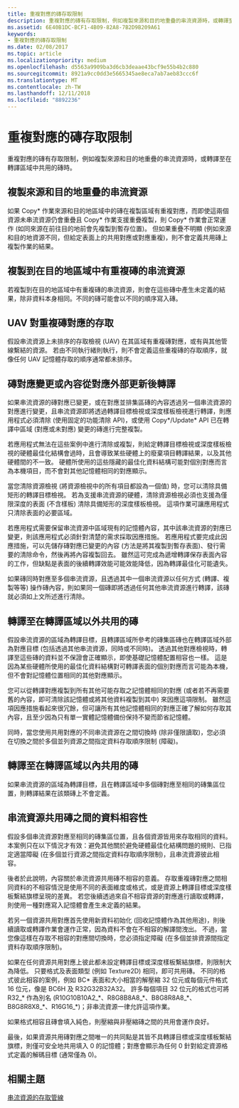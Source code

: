 ```yaml
---
title: 重複對應的磚存取限制
description: 重複對應的磚有存取限制，例如複製來源和目的地重疊的串流資源時，或轉譯至在轉譯區域中共用的磚時。
ms.assetid: 6E40B1DC-BCF1-4B09-82A8-7B2D9B209A61
keywords:
- 重複對應的磚存取限制
ms.date: 02/08/2017
ms.topic: article
ms.localizationpriority: medium
ms.openlocfilehash: d5563a9909ba3d6cb3deaae43bcf9e55b4b2c880
ms.sourcegitcommit: 8921a9cc0dd3e5665345ae8eca7ab7aeb83ccc6f
ms.translationtype: MT
ms.contentlocale: zh-TW
ms.lasthandoff: 12/11/2018
ms.locfileid: "8892236"
---
```

# <a name="tile-access-limitations-with-duplicate-mappings"></a>重複對應的磚存取限制


重複對應的磚有存取限制，例如複製來源和目的地重疊的串流資源時，或轉譯至在轉譯區域中共用的磚時。

## <a name="span-idcopyingstreamingresourceswithoverlappingsourceanddestinationspanspan-idcopyingstreamingresourceswithoverlappingsourceanddestinationspanspan-idcopyingstreamingresourceswithoverlappingsourceanddestinationspancopying-streaming-resources-with-overlapping-source-and-destination"></a><span id="Copying_streaming_resources_with_overlapping_source_and_destination"></span><span id="copying_streaming_resources_with_overlapping_source_and_destination"></span><span id="COPYING_STREAMING_RESOURCES_WITH_OVERLAPPING_SOURCE_AND_DESTINATION"></span>複製來源和目的地重疊的串流資源


如果 Copy\* 作業來源和目的地區域中的磚在複製區域有重複對應，而即使這兩個資源未串流資源仍會重疊且 Copy\* 作業支援重疊複製，則 Copy\* 作業會正常運作 (如同來源在前往目的地前會先複製到暫存位置)。 但如果重疊不明顯 (例如來源和目的地資源不同，但給定表面上的共用對應或對應重複)，則不會定義共用磚上複製作業的結果。

## <a name="span-idcopyingtostreamingresourcewithduplicatedtilesindestinationareaspanspan-idcopyingtostreamingresourcewithduplicatedtilesindestinationareaspanspan-idcopyingtostreamingresourcewithduplicatedtilesindestinationareaspancopying-to-streaming-resource-with-duplicated-tiles-in-destination-area"></a><span id="Copying_to_streaming_resource_with_duplicated_tiles_in_destination_area"></span><span id="copying_to_streaming_resource_with_duplicated_tiles_in_destination_area"></span><span id="COPYING_TO_STREAMING_RESOURCE_WITH_DUPLICATED_TILES_IN_DESTINATION_AREA"></span>複製到在目的地區域中有重複磚的串流資源


若複製到在目的地區域中有重複磚的串流資源，則會在這些磚中產生未定義的結果，除非資料本身相同。不同的磚可能會以不同的順序寫入磚。

## <a name="span-iduavaccessestoduplicatetilesmappingsspanspan-iduavaccessestoduplicatetilesmappingsspanspan-iduavaccessestoduplicatetilesmappingsspanuav-accesses-to-duplicate-tiles-mappings"></a><span id="UAV_accesses_to_duplicate_tiles_mappings"></span><span id="uav_accesses_to_duplicate_tiles_mappings"></span><span id="UAV_ACCESSES_TO_DUPLICATE_TILES_MAPPINGS"></span>UAV 對重複磚對應的存取


假設串流資源上未排序的存取檢視 (UAV) 在其區域有重複磚對應，或有與其他管線繫結的資源。 若由不同執行緒則執行，則不會定義這些重複磚的存取順序，就像任何 UAV 記憶體存取的順序通常都未排序。

## <a name="span-idrenderingaftertilemappingchangesorcontentupdatesfromoutsidemappingsspanspan-idrenderingaftertilemappingchangesorcontentupdatesfromoutsidemappingsspanspan-idrenderingaftertilemappingchangesorcontentupdatesfromoutsidemappingsspanrendering-after-tile-mapping-changes-or-content-updates-from-outside-mappings"></a><span id="Rendering_after_tile_mapping_changes_or_content_updates_from_outside_mappings"></span><span id="rendering_after_tile_mapping_changes_or_content_updates_from_outside_mappings"></span><span id="RENDERING_AFTER_TILE_MAPPING_CHANGES_OR_CONTENT_UPDATES_FROM_OUTSIDE_MAPPINGS"></span>磚對應變更或內容從對應外部更新後轉譯


如果串流資源的磚對應已變更，或在對應並排集區磚的內容透過另一個串流資源的對應進行變更，且串流資源即將透過轉譯目標檢視或深度樣板檢視進行轉譯，則應用程式必須清除 (使用固定的功能清除 API)，或使用 Copy\*/Update\* API 已在轉譯中區域 (對應或未對應) 變更的磚進行完整複製。

若應用程式無法在這些案例中進行清除或複製，則給定轉譯目標檢視或深度樣板檢視的硬體最佳化結構會過時，且會導致某些硬體上的廢棄項目轉譯結果，以及其他硬體間的不一致。 硬體所使用的這些隱藏的最佳化資料結構可能對個別對應而言為本機項目，而不會對其他記憶體相同的對應顯示。

當您清除資源檢視 (將資源檢視中的所有項目都設為一個值) 時，您可以清除具備矩形的轉譯目標檢視。 若為支援串流資源的硬體，清除資源檢視必須也支援為僅限深度的表面 (不含樣板) 清除具備矩形的深度樣板檢視。 這項作業可讓應用程式只清除表面的必要區域。

若應用程式需要保留串流資源中區域現有的記憶體內容，其中該串流資源的對應已變更，則該應用程式必須針對清楚的需求採取因應措施。 若應用程式要完成此因應措施，可以先儲存磚對應已變更的內容 (方法是將其複製到暫存表面)、發行需要的清除命令，然後再將內容複製回去。 雖然這可完成為遞增轉譯保存表面內容的工作，但缺點是表面的後續轉譯效能可能效能降低，因為轉譯最佳化可能遺失。

如果磚同時對應至多個串流資源，且透過其中一個串流資源以任何方式 (轉譯、複製等等) 操作磚內容，則如果同一個磚即將透過任何其他串流資源進行轉譯，該磚就必須如上文所述進行清除。

## <a name="span-idrenderingtotilessharedoutsiderenderareaspanspan-idrenderingtotilessharedoutsiderenderareaspanspan-idrenderingtotilessharedoutsiderenderareaspanrendering-to-tiles-shared-outside-render-area"></a><span id="Rendering_to_tiles_shared_outside_render_area"></span><span id="rendering_to_tiles_shared_outside_render_area"></span><span id="RENDERING_TO_TILES_SHARED_OUTSIDE_RENDER_AREA"></span>轉譯至在轉譯區域以外共用的磚


假設串流資源的區域為轉譯目標，且轉譯區域所參考的磚集區磚也在轉譯區域外部為對應目標 (包括透過其他串流資源，同時或不同時)。 透過其他對應檢視時，轉譯至這些磚的資料並不保證會正確顯示，即使基礎記憶體配置相容也一樣。 這是因為某些硬體所使用的最佳化資料結構對可轉譯表面的個別對應而言可能為本機，但不會對記憶體位置相同的其他對應顯示。

您可以從轉譯對應複製到所有其他可能存取之記憶體相同的對應 (或者若不再需要舊的內容，即可清除該記憶體或將其他資料複製到其中) 來因應這項限制。 雖然這項因應措施看起來很冗餘，但可讓所有其他記憶體相同的對應正確了解如何存取其內容，且至少因為只有單一實體記憶體備份保持不變而節省記憶體。

同時，當您使用共用對應的不同串流資源在之間切換時 (除非僅限讀取)，您必須在切換之間於多個並列資源之間指定資料存取順序限制 (障礙)。

## <a name="span-idrenderingtotilessharedwithinrenderareaspanspan-idrenderingtotilessharedwithinrenderareaspanspan-idrenderingtotilessharedwithinrenderareaspanrendering-to-tiles-shared-within-render-area"></a><span id="Rendering_to_tiles_shared_within_render_area"></span><span id="rendering_to_tiles_shared_within_render_area"></span><span id="RENDERING_TO_TILES_SHARED_WITHIN_RENDER_AREA"></span>轉譯至在轉譯區域以內共用的磚


如果串流資源的區域為轉譯目標，且在轉譯區域中多個磚對應至相同的磚集區位置，則轉譯結果在該類磚上不會定義。

## <a name="span-iddatacompatibilityacrossstreamingresourcessharingtilesspanspan-iddatacompatibilityacrossstreamingresourcessharingtilesspanspan-iddatacompatibilityacrossstreamingresourcessharingtilesspandata-compatibility-across-streaming-resources-sharing-tiles"></a><span id="Data_compatibility_across_streaming_resources_sharing_tiles"></span><span id="data_compatibility_across_streaming_resources_sharing_tiles"></span><span id="DATA_COMPATIBILITY_ACROSS_STREAMING_RESOURCES_SHARING_TILES"></span>串流資源共用磚之間的資料相容性


假設多個串流資源對應至相同的磚集區位置，且各個資源皆用來存取相同的資料。 本案例只在以下情況才有效：避免其他關於避免硬體最佳化結構問題的規則、已指定適當障礙 (在多個並行資源之間指定資料存取順序限制)，且串流資源彼此相容。

後者於此說明，內容關於串流資源共用磚不相容的意義。 存取重複磚對應之間相同資料的不相容情況是使用不同的表面維度或格式，或是資源上轉譯目標或深度樣板繫結旗標呈現的差異。 若您後續透過來自不相容資源的對應進行讀取或轉譯，則使用一種對應寫入記憶體會產生未定義的結果。

若另一個資源共用對應首先使用新資料初始化 (回收記憶體作為其他用途)，則後續讀取或轉譯作業會運作正常，因為資料不會在不相容的解譯間洩出。 不過，當您像這樣在存取不相容的對應間切換時，您必須指定障礙 (在多個並排資源間指定資料存取順序限制)。

如果在任何資源共用對應上彼此都未設定轉譯目標或深度樣板繫結旗標，則限制大為降低。 只要格式及表面類型 (例如 Texture2D) 相同，即可共用磚。 不同的格式彼此相容的案例，例如 BC\* 表面和大小相當的解壓縮 32 位元或每個元件格式 16 位元，像是 BC6H 及 R32G32B32A32。 許多每個項目 32 位元的格式也可將 R32\_\* 作為別名 (R10G10B10A2\_\*、R8G8B8A8\_\*、B8G8R8A8\_\*、B8G8R8X8\_\*、R16G16\_\*)；非串流資源一律允許這項作業。

如果格式相容且磚會填入純色，則壓縮與非壓縮磚之間的共用會運作良好。

最後，如果資源共用磚對應之間唯一的共同點是其皆不具轉譯目標或深度樣板繫結旗標，則僅可安全地共用填入 0 的記憶體；對應會顯示為任何 0 針對給定資源格式定義的解碼目標 (通常僅為 0)。

## <a name="span-idrelated-topicsspanrelated-topics"></a><span id="related-topics"></span>相關主題


[串流資源的存取管線](pipeline-access-to-streaming-resources.md)

 

 




